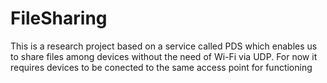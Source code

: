 # FileSharing
This is a research project based on a service called PDS which enables us to share files among devices without the need of Wi-Fi via UDP. For now it requires devices to be conected to the same access point for functioning
